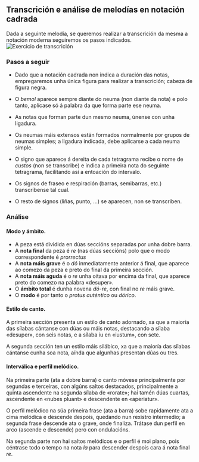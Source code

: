 ## Transcrición e análise de melodías en notación cadrada

Dada a seguinte melodía, se queremos realizar a transcrición da mesma a notación moderna seguiremos os pasos indicados.![Exercicio de transcrición](../figures/ud-03/Ex-Transcripción_1.png)



### Pasos a seguir

- Dado que a notación cadrada non indica a duración das notas, empregaremos unha única figura para realizar a transcrición; cabeza de figura negra.

- O *bemol* aparece sempre diante do neuma (non diante da nota) e polo tanto, aplícase só á palabra da que forma parte ese neuma.

- As notas que forman parte dun mesmo neuma, únense con unha ligadura.

- Os neumas máis extensos están formados normalmente por grupos de neumas simples; a ligadura indicada, debe aplicarse a cada neuma simple.

- O signo que aparece á dereita de cada tetragrama recibe o nome de *custos* (non se transcribe) e indica a primeira nota do seguinte tetragrama, facilitando así a entoación do intervalo.

- Os signos de fraseo e respiración (barras, semibarras, etc.) transcríbense tal cual. 

- O resto de signos (liñas, punto, …) se aparecen, non se transcriben.

  

### Análise

#### Modo y ámbito. 

- A peza está dividida en dúas seccións separadas por unha dobre barra.
- A **nota final** da peza é *re* (nas dúas seccións) polo que o modo correspondente é *prorrectus*
- A **nota máis grave** é o *dó* inmediatamente anterior á final, que aparece ao comezo da peza e preto do final da primeira sección.
- A **nota máis aguda** é o *re* unha oitava por encima da final, que aparece preto do comezo na palabra «desuper». 
- O **ámbito total** é dunha novena *dó-re*, con final no *re* máis grave. 
- O **modo** é por tanto o *protus auténtico* ou *dórico*. 

#### Estilo de canto.

A primeira sección presenta un estilo de canto adornado, xa que a maioría das sílabas cántanse con dúas ou máis notas, destacando a sílaba «desuper», con seis notas, e a sílaba iu en «iustum», con sete. 

A segunda sección ten un estilo máis silábico, xa que a maioría das sílabas cántanse cunha soa nota, aínda que algunhas presentan dúas ou tres.

#### Interválica e perfil melódico.

Na primeira parte (ata a dobre barra) o canto móvese principalmente por segundas e terceiras, con algúns saltos destacados, principalmente a quinta ascendente na segunda sílaba de «rorate»; hai tamén dúas cuartas, ascendente en «nubes pluant» e descendente en «aperiatur». 

O perfil melódico na súa primeira frase (ata a barra) sobe rapidamente ata a cima melódica e descende despois, quedando nun rexistro intermedio; a segunda frase descende ata o grave, onde finaliza. Trátase dun perfil en arco (ascende e descende) pero con ondulacións.

Na segunda parte non hai saltos melódicos e o perfil é moi plano, pois céntrase todo o tempo na nota *la* para descender despois cara á nota final *re*.





